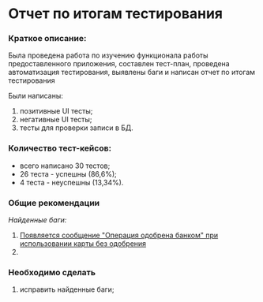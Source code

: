# Отчет по итогам тестирования

### Краткое описание:

Была проведена работа по изучению функционала работы предоставленного приложения, составлен тест-план, 
проведена автоматизация тестирования, выявлены баги и написан отчет по итогам тестирования

Были написаны:
1. позитивные UI тесты;
2. негативные UI тесты;
3. тесты для проверки записи в БД.

### Количество тест-кейсов:

* всего написано 30 тестов;
* 26 теста - успешны (86,6%);
* 4 теста - неуспешны (13,34%).

### Общие рекомендации

*Найденные баги:*

1.  [Появляется сообщение "Операция одобрена банком" при использовании карты без одобрения](https://github.com/KirillNemytykh/NetologyDiplom/issues/1)
2.  



### Необходимо сделать

1. исправить найденные баги;
